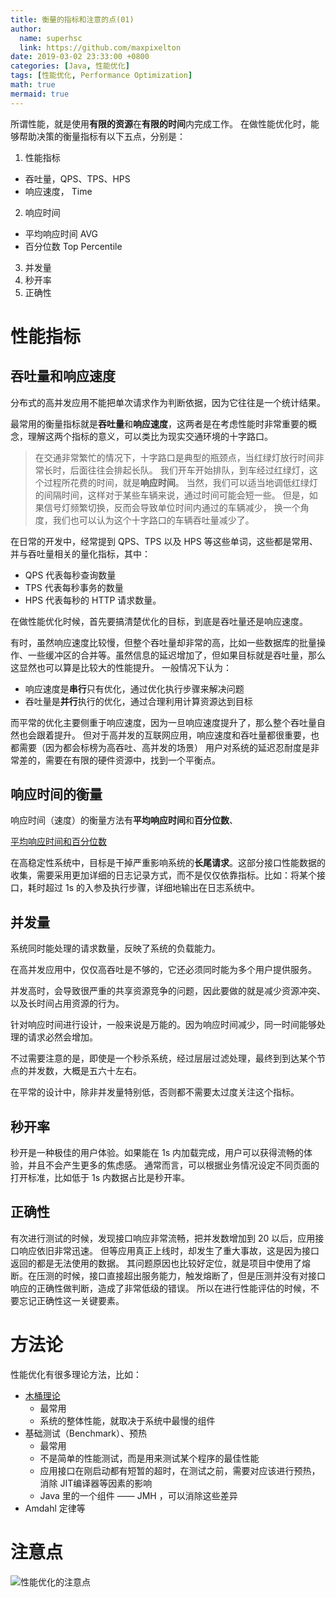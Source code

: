 ```yaml
---
title: 衡量的指标和注意的点(01)
author:
  name: superhsc
  link: https://github.com/maxpixelton
date: 2019-03-02 23:33:00 +0800
categories: [Java, 性能优化]
tags: [性能优化, Performance Optimization]
math: true
mermaid: true
---
```


所谓性能，就是使用**有限的资源**在**有限的时间**内完成工作。
在做性能优化时，能够帮助决策的衡量指标有以下五点，分别是：

1. 性能指标
- 吞吐量，QPS、TPS、HPS
- 响应速度， Time

2. 响应时间
- 平均响应时间 AVG
- 百分位数 Top Percentile

3. 并发量
3. 秒开率
3. 正确性

# 性能指标

## 吞吐量和响应速度

分布式的高并发应用不能把单次请求作为判断依据，因为它往往是一个统计结果。

最常用的衡量指标就是**吞吐量**和**响应速度**，这两者是在考虑性能时非常重要的概念，理解这两个指标的意义，可以类比为现实交通环境的十字路口。

> 在交通非常繁忙的情况下，十字路口是典型的瓶颈点，当红绿灯放行时间非常长时，后面往往会排起长队。
我们开车开始排队，到车经过红绿灯，这个过程所花费的时间，就是**响应时间**。
当然，我们可以适当地调低红绿灯的间隔时间，这样对于某些车辆来说，通过时间可能会短一些。
但是，如果信号灯频繁切换，反而会导致单位时间内通过的车辆减少，
换一个角度，我们也可以认为这个十字路口的车辆吞吐量减少了。


在日常的开发中，经常提到 QPS、TPS 以及 HPS 等这些单词，这些都是常用、并与吞吐量相关的量化指标，其中：

- QPS 代表每秒查询数量
- TPS 代表每秒事务的数量
- HPS 代表每秒的 HTTP 请求数量。

在做性能优化时候，首先要搞清楚优化的目标，到底是吞吐量还是响应速度。

有时，虽然响应速度比较慢，但整个吞吐量却非常的高，比如一些数据库的批量操作、一些缓冲区的合并等。虽然信息的延迟增加了，但如果目标就是吞吐量，那么这显然也可以算是比较大的性能提升。
一般情况下认为：

- 响应速度是**串行**只有优化，通过优化执行步骤来解决问题
- 吞吐量是**并行**执行的优化，通过合理利用计算资源达到目标

而平常的优化主要侧重于响应速度，因为一旦响应速度提升了，那么整个吞吐量自然也会跟着提升。
但对于高并发的互联网应用，响应速度和吞吐量都很重要，也都需要（因为都会标榜为高吞吐、高并发的场景）
用户对系统的延迟忍耐度是非常差的，需要在有限的硬件资源中，找到一个平衡点。

## 响应时间的衡量
响应时间（速度）的衡量方法有**平均响应时间**和**百分位数**、

[平均响应时间和百分位数](https://www.yuque.com/happymaya/imaya/gszdxn?inner=ZRhos)

在高稳定性系统中，目标是干掉严重影响系统的**长尾请求**。这部分接口性能数据的收集，需要采用更加详细的日志记录方式，而不是仅仅依靠指标。比如：将某个接口，耗时超过 1s 的入参及执行步骤，详细地输出在日志系统中。
## 并发量
系统同时能处理的请求数量，反映了系统的负载能力。

在高并发应用中，仅仅高吞吐是不够的，它还必须同时能为多个用户提供服务。

并发高时，会导致很严重的共享资源竞争的问题，因此要做的就是减少资源冲突、以及长时间占用资源的行为。

针对响应时间进行设计，一般来说是万能的。因为响应时间减少，同一时间能够处理的请求必然会增加。

不过需要注意的是，即使是一个秒杀系统，经过层层过滤处理，最终到到达某个节点的并发数，大概是五六十左右。

在平常的设计中，除非并发量特别低，否则都不需要太过度关注这个指标。

## 秒开率

秒开是一种极佳的用户体验。如果能在 1s 内加载完成，用户可以获得流畅的体验，并且不会产生更多的焦虑感。
通常而言，可以根据业务情况设定不同页面的打开标准，比如低于 1s 内数据占比是秒开率。

## 正确性

有次进行测试的时候，发现接口响应非常流畅，把并发数增加到 20 以后，应用接口响应依旧非常迅速。
但等应用真正上线时，却发生了重大事故，这是因为接口返回的都是无法使用的数据。
其问题原因也比较好定位，就是项目中使用了熔断。在压测的时候，接口直接超出服务能力，触发熔断了，但是压测并没有对接口响应的正确性做判断，造成了非常低级的错误。
所以在进行性能评估的时候，不要忘记正确性这一关键要素。

# 方法论

性能优化有很多理论方法，比如：

- [木桶理论](https://baike.baidu.com/item/%E6%9C%A8%E6%A1%B6%E6%95%88%E5%BA%94/870962?fr=aladdin)
   - 最常用
   - 系统的整体性能，就取决于系统中最慢的组件
- 基础测试（Benchmark）、预热
   - 最常用
   - 不是简单的性能测试，而是用来测试某个程序的最佳性能
   - 应用接口在刚启动都有短暂的超时，在测试之前，需要对应该进行预热，消除 JIT编译器等因素的影响
   - Java 里的一个组件 —— JMH ，可以消除这些差异
- Amdahl 定律等


# 注意点

![性能优化的注意点](https://maxpixelton.github.io/images/assert/optimization/2020030203.jpg)


